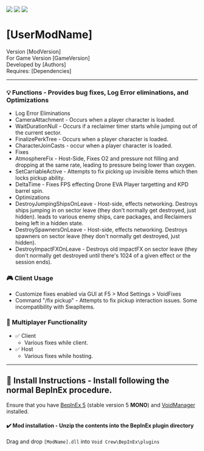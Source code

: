 [![](https://img.shields.io/badge/-Void_Crew_Modding_Team-111111?style=just-the-label&logo=github&labelColor=24292f)](https://github.com/Void-Crew-Modding-Team)
![](https://img.shields.io/badge/Game%20Version-[GameVersion]-111111?style=flat&labelColor=24292f&color=111111)
[![](https://img.shields.io/discord/1180651062550593536.svg?&logo=discord&logoColor=ffffff&style=flat&label=Discord&labelColor=24292f&color=111111)](https://discord.gg/g2u5wpbMGu "Void Crew Modding Discord")

# [UserModName]

Version [ModVersion]  
For Game Version [GameVersion]  
Developed by [Authors]  
Requires: [Dependencies]


---------------------

### 💡 Functions - **Provides bug fixes, Log Error eliminations, and Optimizations**

- Log Error Eliminations
 - CameraAttachment - Occurs when a player character is loaded.
 - WaitDurationNull - Occurs if a reclaimer timer starts while jumping out of the current sector.
 - FinalizePerkTree - Occurs when a player character is loaded.
 - CharacterJoinCasts - occur when a player character is loaded.
- Fixes
 - AtmosphereFix - Host-Side, Fixes O2 and pressure not filling and dropping at the same rate, leading to pressure being lower than oxygen.
 - SetCarriableActive - Attempts to fix picking up invisible items which then locks pickup ability.
 - DeltaTime - Fixes FPS effecting Drone EVA Player targetting and KPD barrel spin.
- Optimizations
 - DestroyJumpingShipsOnLeave - Host-side, effects networking. Destroys ships jumping in on sector leave (they don't normally get destroyed, just hidden). leads to various enemy ships, care packages, and Reclaimers being left in a hidden state.
 - DestroySpawnersOnLeave - Host-side, effects networking. Destroys spawners on sector leave (they don't normally get destroyed, just hidden).
 - DestroyImpactFXOnLeave - Destroys old impactFX on sector leave (they don't normally get destroyed until there's 1024 of a given effect or the session ends).

### 🎮 Client Usage

- Customize fixes enabled via GUI at F5 > Mod Settings > VoidFixes
- Command "/fix pickup" - Attempts to fix pickup interaction issues. Some incompatibility with SwapItems.

### 👥 Multiplayer Functionality

- ✅ Client
  - Various fixes while client.
- ✅ Host
  - Various fixes while hosting.

---------------------

## 🔧 Install Instructions - **Install following the normal BepInEx procedure.**

Ensure that you have [BepInEx 5](https://thunderstore.io/c/void-crew/p/BepInEx/BepInExPack/) (stable version 5 **MONO**) and [VoidManager](https://thunderstore.io/c/void-crew/p/VoidCrewModdingTeam/VoidManager/) installed.

#### ✔️ Mod installation - **Unzip the contents into the BepInEx plugin directory**

Drag and drop `[ModName].dll` into `Void Crew\BepInEx\plugins`